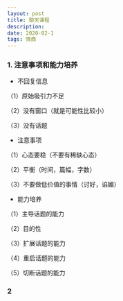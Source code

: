 ```yaml
---
layout: post
title: 聊天课程
description: 
date: 2020-02-1
tags: 情商   
---
```


### 1. 注意事项和能力培养

* 不回复信息

（1）原始吸引力不足

（2）没有窗口（就是可能性比较小）

（3）没有话题

* 注意事项

（1）心态要稳（不要有稀缺心态）

（2）平衡（时间，篇幅，字数）

（3）不要做低价值的事情（讨好，谄媚）

* 能力培养

（1）主导话题的能力

（2）目的性

（3）扩展话题的能力

（4）重启话题的能力

（5）切断话题的能力

### 2 
